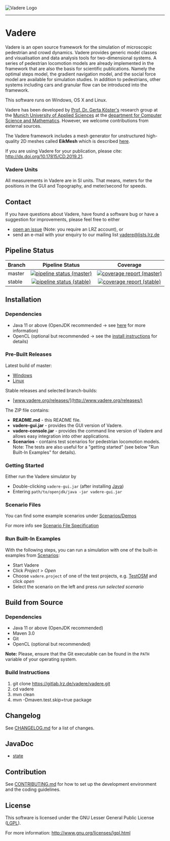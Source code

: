 ![Vadere Logo](vadere.png "Vadere Logo")

---

# Vadere

Vadere is an open source framework for the simulation of microscopic pedestrian and crowd dynamics. Vadere provides generic model classes and visualisation and data analysis tools for two-dimensional systems. A series of pedestrian locomotion models are already implemented in the framework that are also the basis for scientific publications. Namely the optimal steps model, the gradient navigation model, and the social force model are available for simulation studies. In addition to pedestrians, other systems including cars and granular flow can be introduced into the framework.

This software runs on Windows, OS X and Linux.

Vadere has been developed by [Prof. Dr. Gerta Köster's](http://www.cs.hm.edu/die_fakultaet/ansprechpartner/professoren/koester/index.de.html)
research group at the [Munich University of Applied Sciences](https://www.hm.edu/) at the
[department for Computer Science and Mathematics](http://cs.hm.edu/).
However, we welcome contributions from external sources. 

The Vadere framework includes a mesh generator for unstructured high-quality 2D meshes called **EikMesh** which is described [here](https://gitlab.lrz.de/vadere/vadere/wikis/eikmesh/Overview).

If you are using Vadere for your publication, please cite: http://dx.doi.org/10.17815/CD.2019.21. 

### Vadere Units 

All measurements in Vadere are in SI units. That means, meters for the positions in the GUI and Topography, and meter/second for speeds. 

## Contact

If you have questions about Vadere, have found a software bug or have a suggestion for improvements, please feel free to either

* [open an issue](https://gitlab.lrz.de/vadere/vadere/issues) (Note: you require an LRZ account), or
* send an e-mail with your enquiry to our mailing list [vadere@lists.lrz.de](vadere@lists.lrz.de)


## Pipeline Status

| Branch  | Pipeline Status  | Coverage |
|:--------|:----------------:|:--------:| 
| master  | [![pipeline status (master)](https://gitlab.lrz.de/vadere/vadere/badges/master/pipeline.svg)](https://gitlab.lrz.de/vadere/vadere/commits/master) | [![coverage report (master)](https://gitlab.lrz.de/vadere/vadere/badges/master/coverage.svg)](https://gitlab.lrz.de/vadere/vadere/commits/master) |
| stable | [![pipeline status (stable)](https://gitlab.lrz.de/vadere/vadere/badges/stable/pipeline.svg)](https://gitlab.lrz.de/vadere/vadere/commits/stable) | [![coverage report (stable)](https://gitlab.lrz.de/vadere/vadere/badges/stable/coverage.svg)](https://gitlab.lrz.de/vadere/vadere/commits/stable) |

## Installation

### Dependencies

* Java 11 or above (OpenJDK recommended -> see [here](http://www.vadere.org/getting-started/) for more information)
* OpenCL (optional but recommended -> see the [install instructions](https://gitlab.lrz.de/vadere/vadere/tree/master/Documentation/installation/OpenCL-Installation.md) for details)

### Pre-Built Releases

Latest build of master:
* [Windows](http://www.vadere.org/builds/master/vadere.master.windows.zip)
* [Linux](http://www.vadere.org/builds/master/vadere.master.linux.zip)

Stable releases and selected branch-builds:
* [www.vadere.org/releases/](http://www.vadere.org/releases/)

The ZIP file contains:
* **README.md** - this README file. 
* **vadere-gui.jar** - provides the GUI version of Vadere.
* **vadere-console.jar** - provides the command line version of Vadere and allows easy integration into other applications.
* **Scenarios** - contains test scenarios for pedestrian locomotion models. Note: The tests are also useful for a "getting started" (see below "Run Built-In Examples" for details).

### Getting Started

Either run the Vadere simulator by

- Double-clicking `vadere-gui.jar` (after installing [Java](http://www.vadere.org/getting-started/))
- Entering `path/to/openjdk/java -jar vadere-gui.jar`

### Scenario Files

<!---
@author Aleksandar Ivanov(ivanov0@hm.edu)
-->

You can find some example scenarios under [Scenarios/Demos](./Scenarios/Demos)

For more info see [Scenario File Specification](./Documentation/scenario/scenario-file-specification.md)

### Run Built-In Examples

With the following steps, you can run a simulation with one of the built-in examples from [Scenarios](Scenarios):

- Start Vadere 
- Click *Project* > *Open* 
- Choose `vadere.project` of one of the test projects, e.g. [TestOSM](https://gitlab.lrz.de/vadere/vadere/tree/master/Scenarios/ModelTests/TestOSM) and click *open*
- Select the scenario on the left and press *run selected scenario*

## Build from Source

### Dependencies

* Java 11 or above (OpenJDK recommended)
* Maven 3.0
* Git
* OpenCL (optional but recommended)

**Note:** Please, ensure that the Git executable can be found in the `PATH` variable of your operating system.

### Build Instructions

1. git clone https://gitlab.lrz.de/vadere/vadere.git
2. cd vadere
3. mvn clean
4. mvn -Dmaven.test.skip=true package

## Changelog

See [CHANGELOG.md](https://gitlab.lrz.de/vadere/vadere/blob/master/CHANGELOG.md) for a list of changes.

## JavaDoc

- [state](http://www.vadere.org/javadoc/state/index.html)

## Contribution

See [CONTRIBUTING.md](https://gitlab.lrz.de/vadere/vadere/blob/master/CONTRIBUTING.md) for how to set up the development environment and the coding guidelines.

## License

This software is licensed under the GNU Lesser General Public License ([LGPL](https://gitlab.lrz.de/vadere/vadere/blob/master/LICENSE)).

For more information: http://www.gnu.org/licenses/lgpl.html
